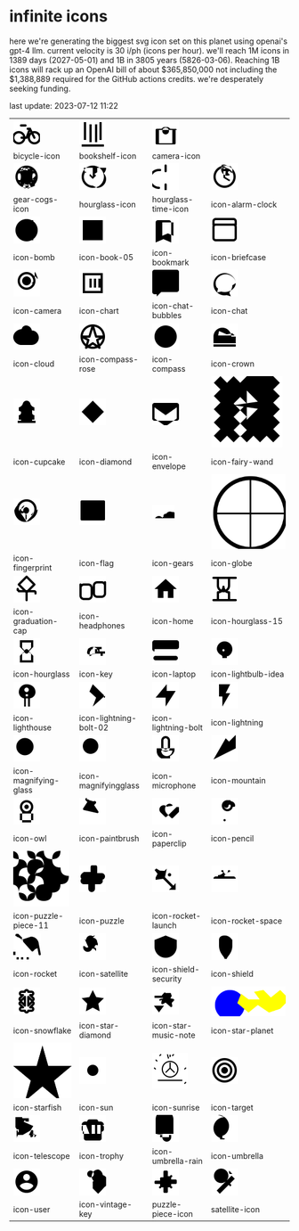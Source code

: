 # infinite icons

here we're generating the biggest svg icon set on this planet using openai's gpt-4 llm. current velocity is 30 i/ph (icons per hour). we'll reach 1M icons in 1389 days (2027-05-01) and 1B in 3805 years (5826-03-06). Reaching 1B icons will rack up an OpenAI bill of about $365,850,000 not including the $1,388,889 required for the GitHub actions credits. we're desperately seeking funding.

last update: 2023-07-12 11:22

|  |  |  |  |
| ---- | ---- | ---- | ---- |
| ![bicycle-icon](icons/bicycle-icon.svg) | ![bookshelf-icon](icons/bookshelf-icon.svg) | ![camera-icon](icons/camera-icon.svg) 
| bicycle-icon | bookshelf-icon | camera-icon 
| ![gear-cogs-icon](icons/gear-cogs-icon.svg) | ![hourglass-icon](icons/hourglass-icon.svg) | ![hourglass-time-icon](icons/hourglass-time-icon.svg) | ![icon-alarm-clock](icons/icon-alarm-clock.svg) 
| gear-cogs-icon | hourglass-icon | hourglass-time-icon | icon-alarm-clock 
| ![icon-bomb](icons/icon-bomb.svg) | ![icon-book-05](icons/icon-book-05.svg) | ![icon-bookmark](icons/icon-bookmark.svg) | ![icon-briefcase](icons/icon-briefcase.svg) 
| icon-bomb | icon-book-05 | icon-bookmark | icon-briefcase 
| ![icon-camera](icons/icon-camera.svg) | ![icon-chart](icons/icon-chart.svg) | ![icon-chat-bubbles](icons/icon-chat-bubbles.svg) | ![icon-chat](icons/icon-chat.svg) 
| icon-camera | icon-chart | icon-chat-bubbles | icon-chat 
| ![icon-cloud](icons/icon-cloud.svg) | ![icon-compass-rose](icons/icon-compass-rose.svg) | ![icon-compass](icons/icon-compass.svg) | ![icon-crown](icons/icon-crown.svg) 
| icon-cloud | icon-compass-rose | icon-compass | icon-crown 
| ![icon-cupcake](icons/icon-cupcake.svg) | ![icon-diamond](icons/icon-diamond.svg) | ![icon-envelope](icons/icon-envelope.svg) | ![icon-fairy-wand](icons/icon-fairy-wand.svg) 
| icon-cupcake | icon-diamond | icon-envelope | icon-fairy-wand 
| ![icon-fingerprint](icons/icon-fingerprint.svg) | ![icon-flag](icons/icon-flag.svg) | ![icon-gears](icons/icon-gears.svg) | ![icon-globe](icons/icon-globe.svg) 
| icon-fingerprint | icon-flag | icon-gears | icon-globe 
| ![icon-graduation-cap](icons/icon-graduation-cap.svg) | ![icon-headphones](icons/icon-headphones.svg) | ![icon-home](icons/icon-home.svg) | ![icon-hourglass-15](icons/icon-hourglass-15.svg) 
| icon-graduation-cap | icon-headphones | icon-home | icon-hourglass-15 
| ![icon-hourglass](icons/icon-hourglass.svg) | ![icon-key](icons/icon-key.svg) | ![icon-laptop](icons/icon-laptop.svg) | ![icon-lightbulb-idea](icons/icon-lightbulb-idea.svg) 
| icon-hourglass | icon-key | icon-laptop | icon-lightbulb-idea 
| ![icon-lighthouse](icons/icon-lighthouse.svg) | ![icon-lightning-bolt-02](icons/icon-lightning-bolt-02.svg) | ![icon-lightning-bolt](icons/icon-lightning-bolt.svg) | ![icon-lightning](icons/icon-lightning.svg) 
| icon-lighthouse | icon-lightning-bolt-02 | icon-lightning-bolt | icon-lightning 
| ![icon-magnifying-glass](icons/icon-magnifying-glass.svg) | ![icon-magnifyingglass](icons/icon-magnifyingglass.svg) | ![icon-microphone](icons/icon-microphone.svg) | ![icon-mountain](icons/icon-mountain.svg) 
| icon-magnifying-glass | icon-magnifyingglass | icon-microphone | icon-mountain 
| ![icon-owl](icons/icon-owl.svg) | ![icon-paintbrush](icons/icon-paintbrush.svg) | ![icon-paperclip](icons/icon-paperclip.svg) | ![icon-pencil](icons/icon-pencil.svg) 
| icon-owl | icon-paintbrush | icon-paperclip | icon-pencil 
| ![icon-puzzle-piece-11](icons/icon-puzzle-piece-11.svg) | ![icon-puzzle](icons/icon-puzzle.svg) | ![icon-rocket-launch](icons/icon-rocket-launch.svg) | ![icon-rocket-space](icons/icon-rocket-space.svg) 
| icon-puzzle-piece-11 | icon-puzzle | icon-rocket-launch | icon-rocket-space 
| ![icon-rocket](icons/icon-rocket.svg) | ![icon-satellite](icons/icon-satellite.svg) | ![icon-shield-security](icons/icon-shield-security.svg) | ![icon-shield](icons/icon-shield.svg) 
| icon-rocket | icon-satellite | icon-shield-security | icon-shield 
| ![icon-snowflake](icons/icon-snowflake.svg) | ![icon-star-diamond](icons/icon-star-diamond.svg) | ![icon-star-music-note](icons/icon-star-music-note.svg) | ![icon-star-planet](icons/icon-star-planet.svg) 
| icon-snowflake | icon-star-diamond | icon-star-music-note | icon-star-planet 
| ![icon-starfish](icons/icon-starfish.svg) | ![icon-sun](icons/icon-sun.svg) | ![icon-sunrise](icons/icon-sunrise.svg) | ![icon-target](icons/icon-target.svg) 
| icon-starfish | icon-sun | icon-sunrise | icon-target 
| ![icon-telescope](icons/icon-telescope.svg) | ![icon-trophy](icons/icon-trophy.svg) | ![icon-umbrella-rain](icons/icon-umbrella-rain.svg) | ![icon-umbrella](icons/icon-umbrella.svg) 
| icon-telescope | icon-trophy | icon-umbrella-rain | icon-umbrella 
| ![icon-user](icons/icon-user.svg) | ![icon-vintage-key](icons/icon-vintage-key.svg) | ![puzzle-piece-icon](icons/puzzle-piece-icon.svg) | ![satellite-icon](icons/satellite-icon.svg) 
| icon-user | icon-vintage-key | puzzle-piece-icon | satellite-icon 

